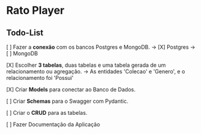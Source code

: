 # Rato Player

## Todo-List
[ ] Fazer a **conexão** com os bancos Postgres e MongoDB.
    -> [X] Postgres
    -> [ ] MongoDB

[X] Escolher **3 tabelas**, duas tabelas e uma tabela gerada de um relacionamento ou agregação.
    -> As entidades 'Colecao' e 'Genero', e o relacionamento foi 'Possui'

[X] Criar **Models** para conectar ao Banco de Dados.

[ ] Criar **Schemas** para o Swagger com Pydantic.

[ ] Criar o **CRUD** para as tabelas.

[ ] Fazer Documentação da Aplicação